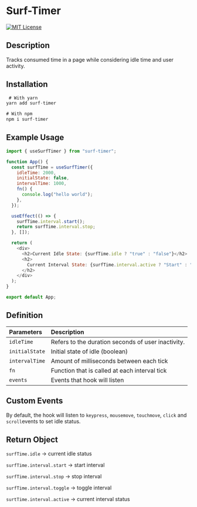 # Surf-Timer

[![MIT License](https://img.shields.io/badge/License-MIT-green.svg)](https://choosealicense.com/licenses/mit/)

## Description

Tracks consumed time in a page while considering idle time and user activity.

## Installation

```javascript
 # With yarn
yarn add surf-timer

# With npm
npm i surf-timer
```

## Example Usage

```javascript
import { useSurfTimer } from "surf-timer";

function App() {
  const surfTime = useSurfTimer({
    idleTime: 2000,
    initialState: false,
    intervalTime: 1000,
    fn() {
      console.log("hello world");
    },
  });

  useEffect(() => {
    surfTime.interval.start();
    return surfTime.interval.stop;
  }, []);

  return (
    <div>
      <h2>Current Idle State: {surfTime.idle ? "true" : "false"}</h2>
      <h2>
        Current Interval State: {surfTime.interval.active ? "Start" : "Stop"}
      </h2>
    </div>
  );
}

export default App;
```

## Definition

| Parameters     | Description                                        |
| :------------- | :------------------------------------------------- |
| `idleTime`     | Refers to the duration seconds of user inactivity. |
| `initialState` | Initial state of idle (boolean)                    |
| `intervalTime` | Amount of milliseconds between each tick           |
| `fn`           | Function that is called at each interval tick      |
| `events`       | Events that hook will listen                       |

## Custom Events

By default, the hook will listen to `keypress`, `mousemove`, `touchmove`, `click` and `scroll`events to set idle status.

## Return Object

`surfTime.idle` -> current idle status

`surfTime.interval.start` -> start interval

`surfTime.interval.stop` -> stop interval

`surfTime.interval.toggle` -> toggle interval

`surtTime.interval.active` -> current interval status
